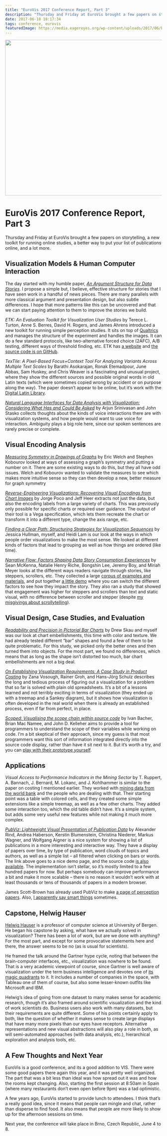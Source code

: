 ```yaml
---
title: "EuroVis 2017 Conference Report, Part 3"
description: "Thursday and Friday at EuroVis brought a few papers on storytelling, a new toolkit for running online studies, a better way to put your list of publications online, and a lot more."
date: 2017-06-18 18:17:34
tags: conference, eurovis
featuredImage: https://media.eagereyes.org/wp-content/uploads/2017/06/barcelona-sunset.jpg
---
```


<p align="center"><img src="https://media.eagereyes.org/wp-content/uploads/2017/06/barcelona-sunset.jpg" width="720" height="500" /></p>

# EuroVis 2017 Conference Report, Part 3

Thursday and Friday at EuroVis brought a few papers on storytelling, a new toolkit for running online studies, a better way to put your list of publications online, and a lot more.

## Visualization Models &amp; Human Computer Interaction

The day started with my humble paper, <em><a href="/papers/paper-an-argument-structure-for-data-stories">An Argument Structure for Data Stories</a></em>. I propose a simple but, I believe, effective structure for stories that I have seen work in a handful of news pieces. There are many parallels with more classical argument and presentation design, but also subtle differences. I hope that more patterns like this can be uncovered and that we can start paying attention to them to improve the stories we build.

<em>ETK: An Evaluation Toolkit for Visualization User Studies</em> by Terece L. Turton, Anne S. Berres, David H. Rogers, and James Ahrens introduced a new toolkit for running simple perception studies. It sits on top of <a href="https://www.qualtrics.com">Qualtrics</a> and manages the structure of the experiment and handles the images. It can do a few standard protocols, like two-alternative forced choice (2AFC), A/B testing, different ways of threshold finding, etc. ETK has <a href="http://etklab.org">a website</a> and <a href="https://github.com/ascr-ecx/etk">the source code is on GitHub</a>.

<em>TexTile: A Pixel-Based Focus+Context Tool For Analyzing Variants Across Multiple Text Scales</em> by Barathi Asokarajan, Ronak Etemadpour, June Abbas, Sam Huskey, and Chris Weaver is a fascinating and unusual project, where they show the different sources and possible original words in old Latin texts (which were sometimes copied wrong by accident or on purpose along the way). The paper doesn’t appear to be online, but it’s work with the <a href="http://digitallatin.org">Digital Latin Library</a>.

<em><a href="http://arjun010.github.io/static/papers/nl-vis.pdf">Natural Language Interfaces for Data Analysis with Visualization: Considering What Has and Could Be Asked</a></em> by Arjun Srinivasan and John Stasko collects thoughts about the kinds of voice interactions there are with visualization systems, and how people would want to use voice for interaction. Ambiguity plays a big role here, since our spoken sentences are rarely precise or complete.

## Visual Encoding Analysis

<em><a href="http://www2.cs.arizona.edu/~kobourov/symmetries-eurovis17.pdf">Measuring Symmetry in Drawings of Graphs</a></em> by Eric Welch and Stephen Kobourov looked at ways of assessing a graph’s symmetry and putting a number on it. There are some existing ways to do this, but they all have odd issues. Welch and Kobourov wanted to validate the measures to see which makes more intuitive sense so they can then develop a new, better measure for graph symmetry

<em><a href="https://idl.cs.washington.edu/papers/reverse-engineering-vis/">Reverse-Engineering Visualizations: Recovering Visual Encodings from Chart Images</a></em> by Jorge Poco and Jeff Heer extracts not just the data, but also the encoding labels from a large variety of charts. This was previously only possible for specific charts or required user guidance. The output of their tool is a Vega specification, which lets them recreate the chart or transform it into a different type, change the axis range, etc.

<em><a href="/papers/paper-finding-a-clear-path-structuring-strategies-for-visualization-sequences">Finding a Clear Path: Structuring Strategies for Visualization Sequences</a></em> by Jessica Hullman, myself, and Heidi Lam is our look at the ways in which people order visualizations to make the most sense. We looked at different kinds of factors that lead to grouping as well as how things are ordered (like time).

<em><a href="http://mckennapsean.com/projects/narrative-flow/">Narrative Flow: Factors Shaping Data Story Consumption Experiences</a></em> by Sean McKenna, Natalie Henry Riche, Bongshin Lee, Jeremy Boy, and Miriah Meyer looks at the different ways readers navigate through stories, like steppers, scrollers, etc. They collected a large <a href="https://narrative-flow.github.io">corpus of examples and materials</a>, and put together <a href="https://narrative-flow.github.io/bar-chart-story/">a little demo</a> where you can switch the different factors to see how they impact the story. They also ran a study that showed that engagement was higher for steppers and scrollers than text and static visual, with no difference between scroller and stepper (despite <a href="/blog/2016/the-scrollytelling-scourge">my misgivings about scrollytelling</a>).

## Visual Design, Case Studies, and Evaluation

<em><a href="/papers/paper-readability-and-precision-in-pictorial-bar-charts">Readability and Precision in Pictorial Bar Charts</a></em> by Drew Skau and myself was our look at chart embellishments, this time with color and texture. We had already tested different “bar” shapes and found a few of them to be quite problematic. For this study, we picked only the better ones and then turned them into objects. For the most part, we found no differences, which means that as long as the shape isn’t distorted too much, bar chart embellishments are not a big deal.

<em><a href="https://www.informatik.uni-rostock.de/~hs162/pdf/costing.pdf">On Establishing Visualization Requirements: A Case Study in Product Costing</a></em> by Zana Vosough, Rainer Groh, and Hans-Jörg Schulz describes the long and tedious process of figuring out a visualization for a problem that so far is solved with plain old spreadsheets. It’s a bit of a lessons learned and not terribly exciting in terms of visualization (they ended up with a treemap and a Sankey diagram), but it shows how visualization is often developed in the real world when there is already an established process, even if far from perfect, in place.

<em><a href="https://www.researchgate.net/publication/316208960_Scoped_Visualising_the_scope_chain_within_source_code">Scoped: Visualising the scope chain within source code</a></em> by Ivan Bacher, Brian Mac Namee, and John D. Kelleher aims to provide a tool for programmers to understand the scope of their variables while working on code. I’m a bit skeptical of their approach, since my guess is that most programmers want this sort of information integrated directly into the source code display, rather than have it sit next to it. But it’s worth a try, and you can <a href="https://js-scope-vis.aerobatic.io"> play with their prototype yourself</a>.

## Applications

<em>Visual Access to Performance Indicators in the Mining Sector</em> by T. Ruppert, A. Bannach, J. Bernard, M. Lokanc, and J. Kohlhammer is similar to the paper on costing I mentioned earlier. They worked with <a href="http://worldbank.org/mingov">mining data from the world bank</a> and the people who are dealing with that. Their starting point was a table with colored cells, and they created some simple extensions like a simple treemap, as well as a few other charts. They added some interaction too, which the old table didn’t have. It’s a simple system, but adds some very useful new features while not making it much more complex.

<em><a href="http://pubviz.fhstp.ac.at">PubViz: Lightweight Visual Presentation of Publication Data</a></em> by Alexander Rind, Andrea Haberson, Kerstin Blumenstein, Christina Niederer, Markus Wagner, and Wolfgang Aigner is a nice system for showing a list of publications in a more interesting and interactive way. They have a display of papers over time, by type of publication, word clouds of topics and authors, as well as a simple list – all filtered when clicking on bars or words. The link above goes to a nice demo page, and the source code <a href="https://github.com/fhstp/PubViz">is also available</a>. The implementation isn’t stellar, so it’s mostly limited to a few hundred papers for now. But perhaps somebody can improve performance a bit and make it more scalable – there is no reason it wouldn’t work with at least thousands or tens of thousands of papers in a modern browser.

James Scott-Brown has already used PubViz to make <a href="http://www.visperception.com">a page of perception papers</a>. Also, <a href="https://twitter.com/jamesscottbrown/status/876217797025681409">I apparently say smart things</a> sometimes.

## Capstone, Helwig Hauser

<a href="http://www.ii.uib.no/vis/team/hauser/">Helwig Hauser</a> is a professor of computer science at University of Bergen. He began his capstone by asking, what have we actually solved in visualization? There has been a lot of work, but are we done with anything? For the most part, and except for some provocative statements here and there, the answer seems to be no (as is usual for scientists).

He framed the talk around the Gartner hype cycle, noting that between the brain-computer interfaces, etc., visualization was nowhere to be found. That is a very academic viewpoint of course, since Gartner is well aware of visualization under the term business intelligence and devotes one of <a href="https://www.gartner.com/doc/3611117/magic-quadrant-business-intelligence-analytics">its magic quadrants</a> to it. It includes a number of companies in the space, with Tableau one of them of course, but also some lesser-known outfits like Microsoft and IBM.

Helwig’s idea of going from one dataset to many makes sense for academic research, though it’s also framed around scientific visualization and the kind of work scientists do. Business users also work with many datasets, but their requirements are quite different. Some of his points certainly apply to both, like the question of whether it makes sense to create large displays that have many more pixels than our eyes have receptors. Alternative representations and new visual abstractions will also play a role in both, as will semi-automated approaches (with data analysis, etc.), hierarchical exploration and analysis tools, etc.

## A Few Thoughts and Next Year

EuroVis is a good conference, and its a good addition to VIS. There were some good papers there again this year, and it was pretty well organized. The part that was a bit less than ideal was how spread out it was and how the rooms kept changing. Also, starting the first session at 8:50am in Spain (where many restaurants don’t even open before 9pm) was a tad optimistic.

A few years ago, EuroVis started to provide lunch to attendees. I think that’s a really good idea, since it means that people can mingle and chat, rather than disperse to find food. It also means that people are more likely to show up for the afternoon sessions on time.

Next year, the conference will take place in Brno, Czech Republic, June 4 to 8.


<PostedBy />


